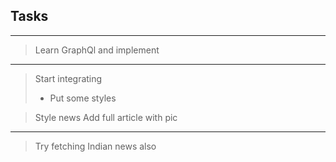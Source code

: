  
## Tasks
---
> Learn GraphQl and implement
 ---
> Start integrating
> * Put some styles

> Style news
> Add full article with pic
---
> Try fetching Indian news also
